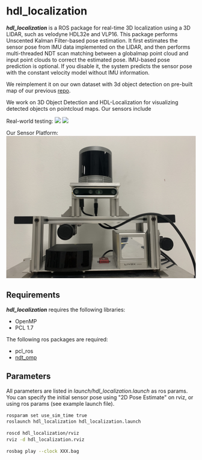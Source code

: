 # hdl_localization

***hdl_localization*** is a ROS package for real-time 3D localization using a 3D LIDAR, such as velodyne HDL32e and VLP16. This package performs Unscented Kalman Filter-based pose estimation. It first estimates the sensor pose from IMU data implemented on the LIDAR, and then performs multi-threaded NDT scan matching between a globalmap point cloud and input point clouds to correct the estimated pose. IMU-based pose prediction is optional. If you disable it, the system predicts the sensor pose with the constant velocity model without IMU information.

We reimplement it on our own dataset with 3d object detection on pre-built map of our previous [repo](https://github.com/yiyihan/Map_Render). 

We work on 3D Object Detection and HDL-Localization for visualizing detected objects on pointcloud maps. Our sensors include

Real-world testing:
![](pic/demo1.gif)
![](pic/demo2.gif)

Our Sensor Platform:
![](pic/Image.jpeg)

## Requirements
***hdl_localization*** requires the following libraries:
- OpenMP
- PCL 1.7

The following ros packages are required:
- pcl_ros
- <a href="https://github.com/koide3/ndt_omp">ndt_omp</a>

## Parameters
All parameters are listed in *launch/hdl_localization.launch* as ros params.<br>
You can specify the initial sensor pose using "2D Pose Estimate" on rviz, or using ros params (see example launch file).



```bash
rosparam set use_sim_time true
roslaunch hdl_localization hdl_localization.launch
```

```bash
roscd hdl_localization/rviz
rviz -d hdl_localization.rviz
```

```bash
rosbag play --clock XXX.bag
```


